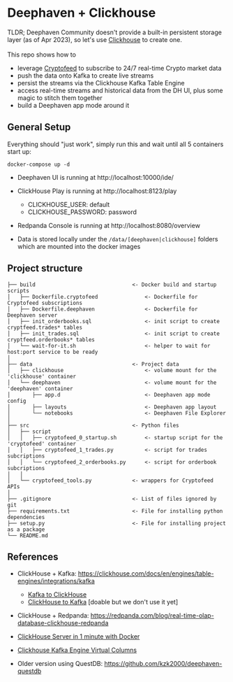 # Deephaven + Clickhouse
TLDR;
Deephaven Community doesn't provide a built-in persistent storage layer (as of Apr 2023), so let's use 
[Clickhouse](https://clickhouse.com/) to create one.<br><br>
This repo shows how to 
* leverage [Cryptofeed](https://github.com/bmoscon/cryptofeed) to subscribe to 24/7 real-time Crypto market data
* push the data onto Kafka to create live streams
* persist the streams via the Clickhouse Kafka Table Engine
* access real-time streams and historical data from the DH UI, plus some magic to stitch them together
* build a Deephaven app mode around it

## General Setup 
Everything should "just work", simply run this and wait until all 5 containers start up:<br>
```
docker-compose up -d
```
* Deephaven UI is running at http://localhost:10000/ide/
* ClickHouse Play is running at http://localhost:8123/play
  * CLICKHOUSE_USER: default
  * CLICKHOUSE_PASSWORD: password
* Redpanda Console is running at http://localhost:8080/overview

* Data is stored locally under the `/data/[deephaven|clickhouse]` folders which are mounted into the docker images

## Project structure
```
├── build                               <- Docker build and startup scripts 
│   ├── Dockerfile.cryptofeed               <- Dockerfile for Cryptofeed subscriptions
│   ├── Dockerfile.deephaven                <- Dockerfile for Deephaven server
│   ├── init_orderbooks.sql                 <- init script to create cryptfeed.trades* tables
│   ├── init_trades.sql                     <- init script to create cryptfeed.orderbooks* tables
│   └── wait-for-it.sh                      <- helper to wait for host:port service to be ready
│
├── data                                <- Project data
│   ├── clickhouse                          <- volume mount for the 'clickhouse' container
│   └── deephaven                           <- volume mount for the 'deephaven' container
│       ├── app.d                           <- Deephaven app mode config
│       ├── layouts                         <- Deephaven app layout 
│       └── notebooks                       <- Deephaven File Explorer 
│   
├── src                                 <- Python files
│   ├── script    
│   │   ├── cryptofeed_0_startup.sh         <- startup script for the 'cryptofeed' container
│   │   ├── cryptofeed_1_trades.py          <- script for trades subcriptions
│   │   └── cryptofeed_2_orderbooks.py      <- script for orderbook subcriptions
│   │ 
│   └── cryptofeed_tools.py             <- wrappers for Cryptofeed APIs
│
├── .gitignore                          <- List of files ignored by git
├── requirements.txt                    <- File for installing python dependencies
├── setup.py                            <- File for installing project as a package
└── README.md
```
## References
* ClickHouse + Kafka: https://clickhouse.com/docs/en/engines/table-engines/integrations/kafka
  * [Kafka to ClickHouse](https://clickhouse.com/docs/en/integrations/kafka#kafka-to-clickhouse)
  * [ClickHouse to Kafka](https://clickhouse.com/docs/en/integrations/kafka#clickhouse-to-kafka) [doable but we don't use it yet]

* ClickHouse + Redpanda: https://redpanda.com/blog/real-time-olap-database-clickhouse-redpanda
* [ClickHouse Server in 1 minute with Docker](https://dev.to/titronium/clickhouse-server-in-1-minute-with-docker-4gf2)
* [Clickhouse Kafka Engine Virtual Columns](https://clickhouse.com/docs/en/engines/table-engines/integrations/kafka#virtual-columns)
* Older version using QuestDB: https://github.com/kzk2000/deephaven-questdb
